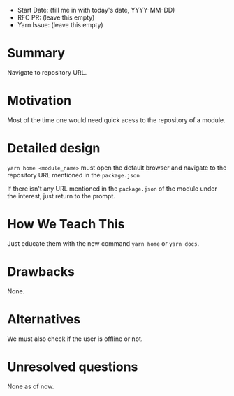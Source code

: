 - Start Date: (fill me in with today's date, YYYY-MM-DD)
- RFC PR: (leave this empty)
- Yarn Issue: (leave this empty)

# Summary

Navigate to repository URL.

# Motivation

Most of the time one would need quick acess to the repository of a module.

# Detailed design

`yarn home <module_name>` must open the default browser and navigate to the repository URL mentioned in the `package.json`

If there isn't any URL mentioned in the `package.json` of the module under the interest, just return to the prompt.

# How We Teach This

Just educate them with the new command `yarn home` or `yarn docs`.

# Drawbacks

None.

# Alternatives

We must also check if the user is offline or not.

# Unresolved questions

None as of now.